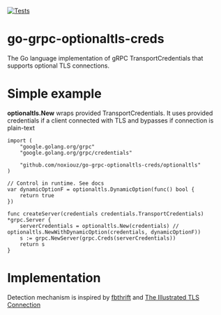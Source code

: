 [![Tests](https://github.com/noxiouz/go-grpc-optionaltls-creds/actions/workflows/go.yml/badge.svg?branch=main)](https://github.com/noxiouz/go-grpc-optionaltls-creds/actions/workflows/go.yml)

# go-grpc-optionaltls-creds
The Go language implementation  of gRPC TransportCredentials that supports optional TLS connections.


# Simple example

**optionaltls.New** wraps provided TransportCredentials. It uses provided credentials if a client connected with TLS and bypasses if connection is plain-text

```golang
import (
    "google.golang.org/grpc"
    "google.golang.org/grpc/credentials"

    "github.com/noxiouz/go-grpc-optionaltls-creds/optionaltls"
)

// Control in runtime. See docs
var dynamicOptionF = optionaltls.DynamicOption(func() bool {
    return true
})

func createServer(credentials credentials.TransportCredentials) *grpc.Server {
    serverCredentials = optionaltls.New(credentials) // optionaltls.NewWithDynamicOption(credentials, dynamicOptionF))
    s := grpc.NewServer(grpc.Creds(serverCredentials))
    return s
}
```

# Implementation

Detection mechanism is inspired by [fbthrift](https://github.com/facebook/fbthrift/blob/master/thrift/lib/cpp2/server/peeking/TLSHelper.cpp#L29) and [The Illustrated TLS Connection](https://tls.ulfheim.net/)
